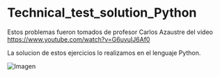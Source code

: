 # Technical_test_solution_Python

Estos problemas fueron tomados de profesor Carlos Azaustre del video https://www.youtube.com/watch?v=G6uvuIJ6Af0

La solucion de estos ejercicios lo realizamos en el lenguaje Python.

![Imagen](/Prueba''python.jpg)


